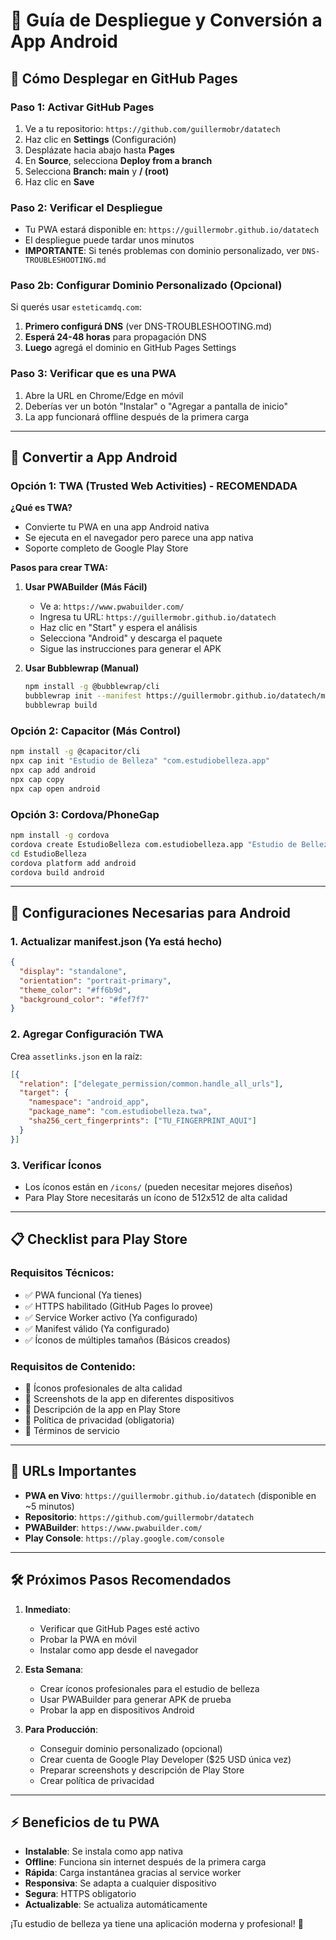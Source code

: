 # 🚀 Guía de Despliegue y Conversión a App Android

## 📱 **Cómo Desplegar en GitHub Pages**

### Paso 1: Activar GitHub Pages
1. Ve a tu repositorio: `https://github.com/guillermobr/datatech`
2. Haz clic en **Settings** (Configuración)
3. Desplázate hacia abajo hasta **Pages**
4. En **Source**, selecciona **Deploy from a branch**
5. Selecciona **Branch: main** y **/ (root)**
6. Haz clic en **Save**

### Paso 2: Verificar el Despliegue
- Tu PWA estará disponible en: `https://guillermobr.github.io/datatech`
- El despliegue puede tardar unos minutos
- **IMPORTANTE**: Si tenés problemas con dominio personalizado, ver `DNS-TROUBLESHOOTING.md`

### Paso 2b: Configurar Dominio Personalizado (Opcional)
Si querés usar `esteticamdq.com`:
1. **Primero configurá DNS** (ver DNS-TROUBLESHOOTING.md)
2. **Esperá 24-48 horas** para propagación DNS
3. **Luego** agregá el dominio en GitHub Pages Settings

### Paso 3: Verificar que es una PWA
1. Abre la URL en Chrome/Edge en móvil
2. Deberías ver un botón "Instalar" o "Agregar a pantalla de inicio"
3. La app funcionará offline después de la primera carga

---

## 📱 **Convertir a App Android**

### Opción 1: TWA (Trusted Web Activities) - RECOMENDADA

**¿Qué es TWA?**
- Convierte tu PWA en una app Android nativa
- Se ejecuta en el navegador pero parece una app nativa
- Soporte completo de Google Play Store

**Pasos para crear TWA:**

1. **Usar PWABuilder (Más Fácil)**
   - Ve a: `https://www.pwabuilder.com/`
   - Ingresa tu URL: `https://guillermobr.github.io/datatech`
   - Haz clic en "Start" y espera el análisis
   - Selecciona "Android" y descarga el paquete
   - Sigue las instrucciones para generar el APK

2. **Usar Bubblewrap (Manual)**
   ```bash
   npm install -g @bubblewrap/cli
   bubblewrap init --manifest https://guillermobr.github.io/datatech/manifest.json
   bubblewrap build
   ```

### Opción 2: Capacitor (Más Control)

```bash
npm install -g @capacitor/cli
npx cap init "Estudio de Belleza" "com.estudiobelleza.app"
npx cap add android
npx cap copy
npx cap open android
```

### Opción 3: Cordova/PhoneGap

```bash
npm install -g cordova
cordova create EstudioBelleza com.estudiobelleza.app "Estudio de Belleza"
cd EstudioBelleza
cordova platform add android
cordova build android
```

---

## 🔧 **Configuraciones Necesarias para Android**

### 1. Actualizar manifest.json (Ya está hecho)
```json
{
  "display": "standalone",
  "orientation": "portrait-primary",
  "theme_color": "#ff6b9d",
  "background_color": "#fef7f7"
}
```

### 2. Agregar Configuración TWA
Crea `assetlinks.json` en la raíz:
```json
[{
  "relation": ["delegate_permission/common.handle_all_urls"],
  "target": {
    "namespace": "android_app",
    "package_name": "com.estudiobelleza.twa",
    "sha256_cert_fingerprints": ["TU_FINGERPRINT_AQUI"]
  }
}]
```

### 3. Verificar Íconos
- Los íconos están en `/icons/` (pueden necesitar mejores diseños)
- Para Play Store necesitarás un ícono de 512x512 de alta calidad

---

## 📋 **Checklist para Play Store**

### Requisitos Técnicos:
- ✅ PWA funcional (Ya tienes)
- ✅ HTTPS habilitado (GitHub Pages lo provee)
- ✅ Service Worker activo (Ya configurado)
- ✅ Manifest válido (Ya configurado)
- ✅ Íconos de múltiples tamaños (Básicos creados)

### Requisitos de Contenido:
- 🔄 Íconos profesionales de alta calidad
- 🔄 Screenshots de la app en diferentes dispositivos
- 🔄 Descripción de la app en Play Store
- 🔄 Política de privacidad (obligatoria)
- 🔄 Términos de servicio

---

## 🎯 **URLs Importantes**

- **PWA en Vivo**: `https://guillermobr.github.io/datatech` (disponible en ~5 minutos)
- **Repositorio**: `https://github.com/guillermobr/datatech`
- **PWABuilder**: `https://www.pwabuilder.com/`
- **Play Console**: `https://play.google.com/console`

---

## 🛠 **Próximos Pasos Recomendados**

1. **Inmediato**:
   - Verificar que GitHub Pages esté activo
   - Probar la PWA en móvil
   - Instalar como app desde el navegador

2. **Esta Semana**:
   - Crear íconos profesionales para el estudio de belleza
   - Usar PWABuilder para generar APK de prueba
   - Probar la app en dispositivos Android

3. **Para Producción**:
   - Conseguir dominio personalizado (opcional)
   - Crear cuenta de Google Play Developer ($25 USD única vez)
   - Preparar screenshots y descripción de Play Store
   - Crear política de privacidad

---

## ⚡ **Beneficios de tu PWA**

- **Instalable**: Se instala como app nativa
- **Offline**: Funciona sin internet después de la primera carga
- **Rápida**: Carga instantánea gracias al service worker
- **Responsiva**: Se adapta a cualquier dispositivo
- **Segura**: HTTPS obligatorio
- **Actualizable**: Se actualiza automáticamente

¡Tu estudio de belleza ya tiene una aplicación moderna y profesional! 🎉
